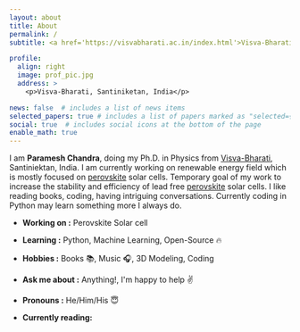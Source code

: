 ```yaml
---
layout: about
title: About
permalink: /
subtitle: <a href='https://visvabharati.ac.in/index.html'>Visva-Bharati</a>. Santiniketan

profile:
  align: right
  image: prof_pic.jpg
  address: >
    <p>Visva-Bharati, Santiniketan, India</p>

news: false  # includes a list of news items
selected_papers: true # includes a list of papers marked as "selected={true}"
social: true  # includes social icons at the bottom of the page
enable_math: true
---
```


I am **Paramesh Chandra**, doing my Ph.D. in Physics from [Visva-Bharati](https://visvabharati.ac.in/), Santiniektan, India. I am currently working on renewable energy field which is mostly focused on [perovskite](https://en.wikipedia.org/wiki/Perovskite) solar cells. Temporary goal of my work to increase the stability and efficiency of lead free [perovskite](https://en.wikipedia.org/wiki/Perovskite) solar cells. I like reading books, coding, having intriguing conversations. Currently coding in Python may learn something more I always do.

-  **Working on :**  Perovskite Solar cell 
-  **Learning :** Python, Machine Learning, Open-Source :fire:	
-  **Hobbies :** Books :books:, Music :headphones:,  3D Modeling, Coding
-  **Ask me about :** Anything!, I'm happy to help :v:
-  **Pronouns :** He/Him/His :innocent:

- **Currently reading:** 
